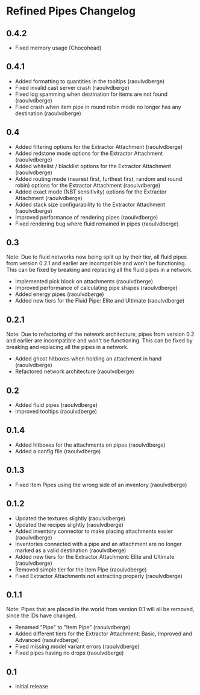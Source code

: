 # Refined Pipes Changelog

## 0.4.2
- Fixed memory usage (Chocohead)

## 0.4.1
- Added formatting to quantities in the tooltips (raoulvdberge)
- Fixed invalid cast server crash (raoulvdberge)
- Fixed log spamming when destination for items are not found (raoulvdberge)
- Fixed crash when item pipe in round robin mode no longer has any destination (raoulvdberge)

## 0.4
- Added filtering options for the Extractor Attachment (raoulvdberge)
- Added redstone mode options for the Extractor Attachment (raoulvdberge)
- Added whitelist / blacklist options for the Extractor Attachment (raoulvdberge)
- Added routing mode (nearest first, furthest first, random and round robin) options for the Extractor Attachment (raoulvdberge)
- Added exact mode (NBT sensitivity) options for the Extractor Attachment (raoulvdberge)
- Added stack size configurability to the Extractor Attachment (raoulvdberge)
- Improved performance of rendering pipes (raoulvdberge)
- Fixed rendering bug where fluid remained in pipes (raoulvdberge)

## 0.3
Note: Due to fluid networks now being split up by their tier, all fluid pipes from version 0.2.1 and earlier are incompatible and won't be functioning. This can be fixed by breaking and replacing all the fluid pipes in a network.

- Implemented pick block on attachments (raoulvdberge)
- Improved performance of calculating pipe shapes (raoulvdberge)
- Added energy pipes (raoulvdberge)
- Added new tiers for the Fluid Pipe: Elite and Ultimate (raoulvdberge)

## 0.2.1
Note: Due to refactoring of the network architecture, pipes from version 0.2 and earlier are incompatible and won't be functioning. This can be fixed by breaking and replacing all the pipes in a network.

- Added ghost hitboxes when holding an attachment in hand (raoulvdberge)
- Refactored network architecture (raoulvdberge)

## 0.2
- Added fluid pipes (raoulvdberge)
- Improved tooltips (raoulvdberge)

## 0.1.4
- Added hitboxes for the attachments on pipes (raoulvdberge)
- Added a config file (raoulvdberge)

## 0.1.3
- Fixed Item Pipes using the wrong side of an inventory (raoulvdberge)

## 0.1.2
- Updated the textures slightly (raoulvdberge)
- Updated the recipes slightly (raoulvdberge)
- Added inventory connector to make placing attachments easier (raoulvdberge)
- Inventories connected with a pipe and an attachment are no longer marked as a valid destination (raoulvdberge)
- Added new tiers for the Extractor Attachment: Elite and Ultimate (raoulvdberge)
- Removed simple tier for the Item Pipe (raoulvdberge)
- Fixed Extractor Attachments not extracting properly (raoulvdberge)

## 0.1.1
Note: Pipes that are placed in the world from version 0.1 will all be removed, since the IDs have changed.

- Renamed "Pipe" to "Item Pipe" (raoulvdberge)
- Added different tiers for the Extractor Attachment: Basic, Improved and Advanced (raoulvdberge)
- Fixed missing model variant errors (raoulvdberge)
- Fixed pipes having no drops (raoulvdberge)

## 0.1
- Initial release